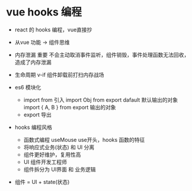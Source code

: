 # vue hooks 编程

- react 的 hooks 编程，vue直接抄
- 从vue 功能 -> 组件思维
- 内存泄漏 重要
  不会主动取消事件监听，组件销毁，事件处理函数无法回收，造成了内存泄漏
- 生命周期 v-if 组件卸载前打扫内存战场

- es6 模块化
  - import from 引入
    import Obj from   export dafault 默认输出的对象
    import { A, B } from   export 输出的对象
  - export 导出

- hooks 编程风格
  - 函数式编程
    useMouse use开头，hooks 函数的特征
  - 将响应式业务(状态) 和 UI 分离
  - 组件更好维护，复用性高
  - UI 组件开发工程师
  - 组件拆分为 UI界面 和 业务逻辑

- 组件 = UI + state(状态)